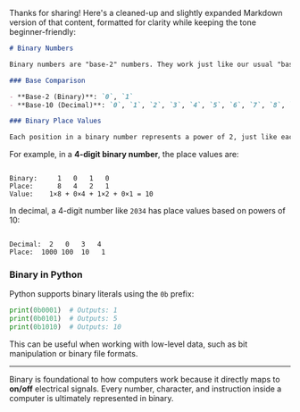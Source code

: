 Thanks for sharing! Here's a cleaned-up and slightly expanded Markdown version of that content, formatted for clarity while keeping the tone beginner-friendly:

```markdown
# Binary Numbers

Binary numbers are "base-2" numbers. They work just like our usual "base-10" (decimal) numbers, but they use **only two symbols**: `0` and `1`.

### Base Comparison

- **Base-2 (Binary)**: `0`, `1`
- **Base-10 (Decimal)**: `0`, `1`, `2`, `3`, `4`, `5`, `6`, `7`, `8`, `9`

### Binary Place Values

Each position in a binary number represents a power of 2, just like each position in a decimal number represents a power of 10.
````
For example, in a **4-digit binary number**, the place values are:

```

Binary:     1   0   1   0
Place:      8   4   2   1
Value:    1×8 + 0×4 + 1×2 + 0×1 = 10

```

In decimal, a 4-digit number like `2034` has place values based on powers of 10:

```

Decimal:  2   0   3   4
Place:  1000 100  10   1

````

### Binary in Python

Python supports binary literals using the `0b` prefix:

```python
print(0b0001)  # Outputs: 1
print(0b0101)  # Outputs: 5
print(0b1010)  # Outputs: 10
````

This can be useful when working with low-level data, such as bit manipulation or binary file formats.

---

Binary is foundational to how computers work because it directly maps to **on/off** electrical signals. Every number, character, and instruction inside a computer is ultimately represented in binary.

